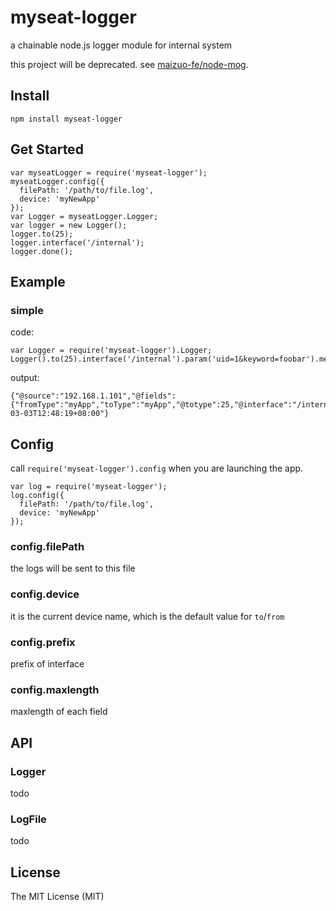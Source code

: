 myseat-logger
======
a chainable node.js logger module for internal system

this project will be deprecated. see [maizuo-fe/node-mog](https://github.com/maizuo-fe/node-mog).

## Install
````
npm install myseat-logger
````

## Get Started
````
var myseatLogger = require('myseat-logger');
myseatLogger.config({
  filePath: '/path/to/file.log',
  device: 'myNewApp'
});
var Logger = myseatLogger.Logger;
var logger = new Logger();
logger.to(25);
logger.interface('/internal');
logger.done();
````

## Example
### simple
code:
````
var Logger = require('myseat-logger').Logger;
Logger().to(25).interface('/internal').param('uid=1&keyword=foobar').message('well').done();
````
output:
````
{"@source":"192.168.1.101","@fields":{"fromType":"myApp","toType":"myApp","@totype":25,"@interface":"/internal","@param":"uid=1&keyword=foobar"},"@message":"well","@timestamp":"2014-03-03T12:48:19+08:00"}
````

## Config
call ``require('myseat-logger').config`` when you are launching the app.
````
var log = require('myseat-logger');
log.config({
  filePath: '/path/to/file.log',
  device: 'myNewApp'
});
````
### config.filePath
the logs will be sent to this file

### config.device
it is the current device name, which is the default value for ``to``/``from``

### config.prefix
prefix of interface

### config.maxlength
maxlength of each field

## API
### Logger
todo
### LogFile
todo

## License
The MIT License (MIT)
